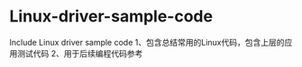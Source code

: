 # Linux-driver-sample-code
Include Linux driver sample code
1、包含总结常用的Linux代码，包含上层的应用测试代码
2、用于后续编程代码参考
